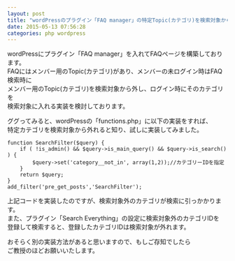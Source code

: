```yaml
---
layout: post
title: "wordPressのプラグイン「FAQ manager」の特定Topic(カテゴリ)を検索対象から外す方法"
date: 2015-05-13 07:56:28
categories: php wordpress
---
```

<p>wordPressにプラグイン「FAQ manager」を入れてFAQページを構築しております。<br>
FAQにはメンバー用のTopic(カテゴリ)があり、メンバーの未ログイン時はFAQ検索時に<br>
メンバー用のTopic(カテゴリ)を検索対象から外し、ログイン時にそのカテゴリを<br>
検索対象に入れる実装を検討しております。</p>

<p>ググってみると、wordPressの「functions.php」に以下の実装をすれば、<br>
特定カテゴリを検索対象から外れると知り、試しに実装してみました。</p>

<pre><code>function SearchFilter($query) {
    if ( !is_admin() &amp;&amp; $query-&gt;is_main_query() &amp;&amp; $query-&gt;is_search() ) {
        $query-&gt;set('category__not_in', array(1,2));//カテゴリーIDを指定
    }
    return $query;
}
add_filter('pre_get_posts','SearchFilter');
</code></pre>

<p>上記コードを実装したのですが、検索対象外のカテゴリが検索に引っかかります。<br>
また、プラグイン「Search Everything」の設定に検索対象外のカテゴリIDを<br>
登録して検索すると、登録したカテゴリIDは検索対象が外れます。</p>

<p>おそらく別の実装方法があると思いますので、もしご存知でしたら<br>
ご教授のほどお願いいたします。</p>
